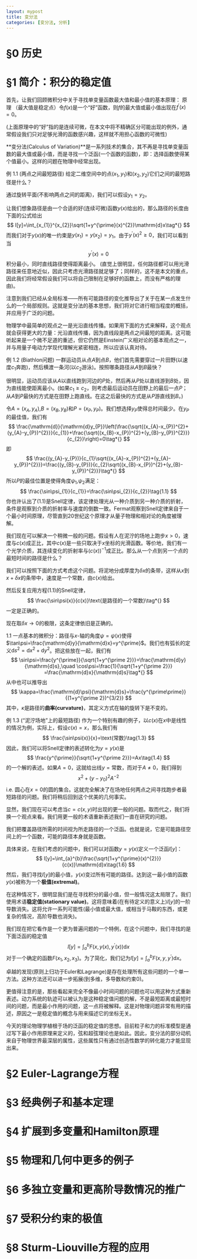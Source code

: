 ```yaml
---
layout: mypost
title: 变分法
categories: [变分法, 分析]
---
```

# §0 历史

# §1 简介：积分的稳定值

首先，让我们回顾微积分中关于寻找单变量函数最大值和最小值的基本原理：
原理 （最大值是稳定点）令$f(x)$是一个“好”函数，则$f$的最大值或最小值出现在$f^{\prime}(x)=0$。

(上面原理中的“好”指的是连续可微，在本文中将不精确区分可能出现的例外，通常假设我们只对足够光滑的函数感兴趣，这样就不用担心函数的可微性)

**变分法(Calculus of Variation)**是一系列技术的集合，其不再是寻找单变量函数的最大值或最小值，而是寻找一个泛函(一个函数的函数)，即：选择函数使得某个值最小。这样的问题在物理中经常出现。

例 1.1 (两点之间最短路径) 给定二维空间中的点$(x_{1},y_{1})$和$(x_{2},y_{2})$它们之间的最短路径是什么？

通过旋转平面(不影响两点之间的距离)，我们可以假设$y_{1}=y_{2}$。

让我们想象路径是由一个合适的好(连续可微)函数$y(x)$给出的，那么路径的长度由下面的公式给出
$$
I[y]=\int_{x_{1}}^{x_{2}}\sqrt{1+y^{\prime}(x)^{2}}\mathrm{d}x\tag*{}
$$
而我们对于$y(x)$的唯一约束是$y(x_{1})=y(x_{2})=y_{1}$。由于$y^{\prime}(x)^{2}\geqslant 0$，我们可以看到当
$$
y^{\prime}(x)=0\tag*{}
$$
积分最小，同时直线路径使得距离最小。
(直觉上很明显，任何路径都可以用光滑路径来任意地近似，因此只考虑光滑路径就足够了；同样的，这不是本文的重点，因此我们将经常假设我们可以将自己限制在足够好的函数上，而没有严格的理由)。

注意到我们已经从全局标准——所有可能路径的变化推导出了关于在某一点发生什么的一个局部规则。这就是变分法的基本思想，我们将对它进行相当程度的概括，并应用于广泛的问题。

物理学中最简单的观点之一是光沿直线传播。如果用下面的方式来解释，这个观点就会获得更大的力量：光沿直线传播，因为直线段是两点之间最短的距离。这可能听起来是一个微不足道的重述，但它仍然是Einstein广义相对论的基本观点之一，并与用量子电动力学现代理解光紧密相连，所以应该认真对待。

例 1.2 (Biathlon问题) 一群运动员从点$A$到点$B$，他们首先需要穿过一片田野(以速度$c_{1}$奔跑)，然后横渡一条河(以$c_{2}$游泳)。按照哪条路径从$A$到$B$最快？

很明显，运动员应该从$A$以直线跑到河边的$P$处，然后再从$P$处以直线游到$B$处，因为直线能使距离最小。(如果$c_{1}\geqslant c_{2}$，则考虑最后运动员在田野上的最后一点$P$；从$A$到$P$最快的方式是在田野上跑直线。在这之后最快的方式是从$P$游直线到$B$。)

令$A=(x_{A},y_{A})$,$B=(x_{B},y_{B})$和$P=(x_{P},y_{P})$。我们想选择$y_{P}$使得总时间最少。在$y_{P}$的最佳值，我们有
$$
\frac{\mathrm{d}}{\mathrm{d}y_{P}}\left(\frac{\sqrt{(x_{A}-x_{P})^{2}+(y_{A}-y_{P})^{2}}}{c_{1}}+\frac{\sqrt{(x_{B}-x_{P})^{2}+(y_{B}-y_{P})^{2}}}{c_{2}}\right)=0\tag*{}
$$
即
$$
\frac{(y_{A}-y_{P})}{c_{1}\sqrt{(x_{A}-x_{P})^{2}+(y_{A}-y_{P})^{2}}}=\frac{(y_{B}-y_{P})}{c_{2}\sqrt{(x_{B}-x_{P})^{2}+(y_{B}-y_{P})^{2}}}\tag*{}
$$
所以$P$的最佳位置是使得角度$\psi_{1}$,$\psi_{2}$满足：
$$
\frac{\sin\psi_{1}}{c_{1}}=\frac{\sin\psi_{2}}{c_{2}}\tag{1.1}
$$
你也许认出了(1.1)是Snell定律，该定律处理光从一种介质到另一种介质的折射，条件是观察到介质的折射率与速度的倒数一致。Fermat观察到Snell定律来自于一个最小时间原理，尽管直到20世纪这个原理才从量子物理和相对论的角度被理解。

我们现在可以解决一个稍微一般的问题。假设有人在泥泞的场地上跑步$x>0$，速度与$c(x)$成正比，其中$c(x)$是一些只取决于$x$坐标的光滑函数。等价地，我们有一个光学介质，其连续变化的折射率与$(c(x))^{-1}$成正比。那么从一个点到另一个点的最短时间的路径是什么？

我们可以按照下面的方式考虑这个问题。将泥地分成厚度为$\delta x$的条带，这样从$x$到$x+\delta x$的条带中，速度是一个常数，由$c(x)$给出。

然后反复应用方程(1.1)的Snell定律，
$$
\frac{\sin\psi(x)}{c(x)}\text{是路径的一个常数}\tag*{}
$$
一定是正确的。

现在取$\delta x\to 0$的极限，这条定律依旧是正确的。

1.1 一点基本的微积分：路径与$x$-轴的角度$\psi=\psi(x)$使得$\tan\psi=\frac{\mathrm{d}y}{\mathrm{d}x}=y^{\prime}$。我们也有弧长的定义$\mathrm{d}s^{2}=\mathrm{d}x^{2}+\mathrm{d}y^{2}$。把这些放在一起，我们有
$$
\sin\psi=\frac{y^{\prime}}{\sqrt{1+y^{\prime 2}}}=\frac{\mathrm{d}y}{\mathrm{d}s},\quad \cos\psi=\frac{1}{\sqrt{1+y^{\prime 2}}}
=\frac{\mathrm{d}x}{\mathrm{d}s}\tag*{}
$$
从中也可以推导出
$$
\kappa=\frac{\mathrm{d}\psi}{\mathrm{d}s}=\frac{y^{\prime\prime}}{(1+y^{\prime 2})^{3/2}}
$$
其中，$\kappa$是路径的**曲率(curvature)**，其定义方式在轴的旋转下是不变的。

例 1.3 (“泥泞场地”上的最短路径) 作为一个特别有趣的例子，以$c(x)$在$x$中是线性的情况为例，实际上，假设$c(x)=x$，那么我们有
$$
\frac{\sin\psi(x)}{x}=\text{常数}\tag{1.3}
$$
因此，我们可以将Snell定律的表述转化为$y=y(x)$是
$$
\frac{y^{\prime}}{\sqrt{1+y^{\prime 2}}}=Ax\tag{1.4}
$$
的一个解的表述。如果$A=0$，这就给出线$y=\text{常数}$，而对于$A\neq 0$，我们得到
$$
x^{2}+(y-y_{0})^{2}A^{-2}\tag{1.5}
$$
i.e. 圆心在$x=0$的圆的集合。这就完全解决了在场地任何两点之间寻找跑步者最短路径的问题。我们将稍后回到这个优美的几何事实。

显然，我们现在可以考虑当$c=c(x,y)$时出现的更一般的问题。取而代之，我们将换一个观点来看。我们用更一般的术语重新表述我们一直在研究的问题。

我们把覆盖路径所需的时间视为所走路径的一个泛函。也就是说，它是可能路径空间上的一个函数，可能的路径本身就是函数。

具体来说，在我们考虑的问题中，我们可以对函数$y=y(x)$定义一个泛函$I[y]$：
$$
I[y]=\int_{a}^{b}\frac{\sqrt{1+y^{\prime}(x)^{2}}}{c(x)}\mathrm{d}x\tag{1.6}
$$
然后，我们寻找$I[y]$的最小值，$y(x)$变过所有可能的路径。达到这一最小值的函数$y(x)$被称为一个**极值(extremal)**。

在这种情况下，很明显我们是在寻找积分的最小值，但一般情况这太局限了。我们使用术语**稳定值(stationary value)**。这将意味着(在有待定义的意义上)$I[y]$的一阶导数消失。这将允许一系列可能性(最小值或最大值，或相当于马鞍的东西，或更复杂的情况，高阶导数也消失)。

我们现在把它看作是一个更为普遍问题的一个特例，在这个问题中，我们寻找的是下面泛函的稳定值
$$
I[y]=\int_{a}^{b}F(x,y(x),y^{\prime}(x))\mathrm{d}x
$$
对于一个确定的函数$F(x_{1},x_{2},x_{3})$。为了简化，我们记为$I[y]=\int_{a}^{b}F(x,y,y^{\prime})\mathrm{d}x$。

卓越的发现(原则上归功于Euler和Lagrange)是存在处理所有这些问题的一个单一方法。这种方法还可以进一步拓展(到多维，多导数和约束0)。

更值得注意的是，那些看起来完全不像最小时间问题的问题也可以用这种方式重新表述。动力系统的轨迹可以被认为是这种稳定值问题的解，不是最短距离或最短时间的问题，而是最小作用的问题，这一点将被解释。这是对物理问题非常有用的描述，原因之一是稳定值的概念与用来描述它的坐标无关。

今天的理论物理学植根于场的泛函的稳定值的思想。目前粒子和力的标准模型是通过写下最小作用原理来定义的，弦和超弦理论也是如此。因此，变分法的部分动机来自于物理世界最深层的属性，这些属性只有通过创造性数学的转化能力才能显现出来。
# §2 Euler-Lagrange方程
# §3 经典例子和基本定理
# §4 扩展到多变量和Hamilton原理
# §5 物理和几何中更多的例子
# §6 多独立变量和更高阶导数情况的推广
# §7 受积分约束的极值
# §8 Sturm-Liouville方程的应用

